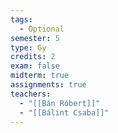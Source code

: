 ```yaml
---
tags:
  - Optional
semester: 5
type: Gy
credits: 2
exam: false
midterm: true
assignments: true
teachers:
  - "[[Bán Róbert]]"
  - "[[Bálint Csaba]]"
---
```

